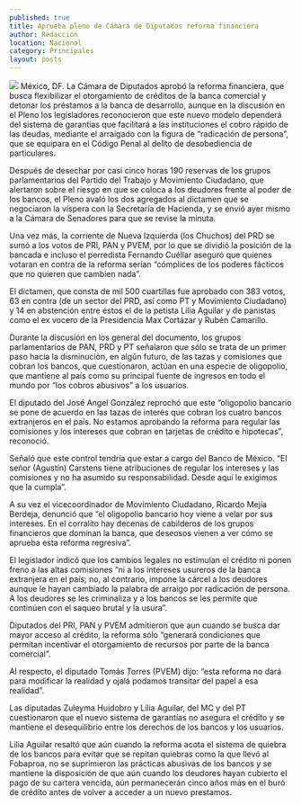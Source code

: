 ```yaml
---
published: true
title: Aprueba pleno de Cámara de Diputados reforma financiera
author: Redacción
location: Nacional
category: Principales
layout: posts
---
```


![](http://i.imgur.com/7KvAex0m.jpg)
México, DF. La Cámara de Diputados aprobó la reforma financiera, que busca flexibilizar el otorgamiento de créditos de la banca comercial y detonar los préstamos a la banca de desarrollo, aunque en la discusión en el Pleno los legisladores reconocieron que este nuevo modelo dependerá del sistema de garantías que facilitará a las instituciones el cobro rápido de las deudas, mediante el arraigado con la figura de “radicación de persona”, que se equipara en el Código Penal al delito de desobediencia de particulares.

Después de desechar por casi cinco horas 190 reservas de los grupos parlamentarios del Partido del Trabajo y Movimiento Ciudadano, que alertaron sobre el riesgo en que se coloca a los deudores frente al poder de los bancos, el Pleno avaló los dos agregados al dictamen que se negociaron la víspera con la Secretaría de Hacienda, y se envió ayer mismo a la Cámara de Senadores para que se revise la minuta.

Una vez más, la corriente de Nueva Izquierda (los Chuchos) del PRD se sumó a los votos de PRI, PAN y PVEM, por lo que se dividió la posición de la bancada e incluso el perredista Fernando Cuéllar aseguró que quienes votaran en contra de la reforma serían “cómplices de los poderes fácticos que no quieren que cambien nada”.

El dictamen, que consta de mil 500 cuartillas fue aprobado con 383 votos, 63 en contra (de un sector del PRD, así como PT y Movimiento Ciudadano) y 14 en abstención entre éstos el de la petista Lilia Aguilar y de panistas como el ex vocero de la Presidencia Max Cortázar y Rubén Camarillo.

Durante la discusión en los general del documento, los grupos parlamentarios de PAN, PRD y PT señalaron que sólo se trata de un primer paso hacia la disminución, en algún futuro, de las tazas y comisiones que cobran los bancos, que cuestionaron, actúan en una especie de oligopolio, que mantiene al país como su principal fuente de ingresos en todo el mundo por “los cobros abusivos” a los usuarios.

El diputado del José Angel González reprochó que este “oligopolio bancario se pone de acuerdo en las tazas de interés que cobran los cuatro bancos extranjeros en el país. No estamos aprobando la reforma para regular las comisiones y los intereses que cobran en tarjetas de crédito e hipotecas”, reconoció.

Señaló que este control tendría que estar a cargo del Banco de México. “El señor (Agustín) Carstens tiene atribuciones de regular los intereses y las comisiones y no ha asumido su responsabilidad. Desde aquí le exigimos que la cumpla”.

A su vez el vicecoordinador de Movimiento Ciudadano, Ricardo Mejía Berdeja, denunció que “el oligopolio bancario hoy viene a velar por sus intereses. En el corralito hay decenas de cabilderos de los grupos financieros que dominan la banca, que deseosos vienen a ver cómo se aprueba esta reforma regresiva”.

El legislador indicó que los cambios legales no estimulan el crédito ni ponen freno a las altas comisiones “ni a los intereses usureros de la banca extranjera en el país; no, al contrario, impone la cárcel a los deudores aunque le hayan cambiado la palabra de arraigo por radicación de persona. A los deudores se les criminaliza y a los bancos se les permite que continúen con el saqueo brutal y la usura”.

Diputados del PRI, PAN y PVEM admitieron que aun cuando se busca dar mayor acceso al crédito, la reforma sólo “generará condiciones que permitan incentivar el otorgamiento de recursos por parte de la banca comercial”.

Al respecto, el diputado Tomás Torres (PVEM) dijo: “esta reforma no dará para modificar la realidad y ojalá podamos transitar del papel a esa realidad”.

Las diputadas Zuleyma Huidobro y Lilia Aguilar, del MC y del PT cuestionaron que el nuevo sistema de garantías no asegura el crédito y se mantiene el desequilibrio entre los derechos de los bancos y los usuarios.

Lilia Aguilar resaltó que aún cuando la reforma acota el sistema de quiebra de los bancos para evitar que se repitan quiebras como la que llevó al Fobaproa, no se suprimieron las prácticas abusivas de los bancos y se mantiene la disposición de que aún cuando los deudores hayan cubierto el pago de su cartera vencida, aún permanecerán cinco años más en el buró de crédito antes de volver a acceder a un nuevo prestamos.
